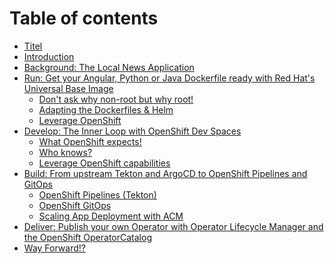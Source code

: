 # Table of contents

* [Titel](README.md)
* [Introduction](<README (1).md>)
* [Background: The Local News Application](<README (1) (1).md>)
* [Run: Get your Angular, Python or Java Dockerfile ready with Red Hat's Universal Base Image](1-leverage-openshift-as-your-security-engine-and-easy-deployment/README.md)
  * [Don't ask why non-root but why root!](1-leverage-openshift-as-your-security-engine-and-easy-deployment/dont-ask-why-non-root-but-why-root.md)
  * [Adapting the Dockerfiles & Helm](run-get-your-angular-python-or-java-dockerfile-ready-with-red-hats-universal-base-image/adapting-the-dockerfiles-and-helm.md)
  * [Leverage OpenShift](1-leverage-openshift-as-your-security-engine-and-easy-deployment/leverage-openshift.md)
* [Develop: The Inner Loop with OpenShift Dev Spaces](3-use-openshift-in-the-inner-loop/README.md)
  * [What OpenShift expects!](3-use-openshift-in-the-inner-loop/what-openshift-expects.md)
  * [Who knows?](3-use-openshift-in-the-inner-loop/who-knows.md)
  * [Leverage OpenShift capabilities](3-use-openshift-in-the-inner-loop/leverage-openshift-capabilities.md)
* [Build: From upstream Tekton and ArgoCD to OpenShift Pipelines and GitOps](4-from-argo-and-tekton-to-openshift-pipelines-and-gitops.md)
  * [OpenShift Pipelines (Tekton)](4-from-argo-and-tekton-to-openshift-pipelines-and-gitops/openshift-pipelines-tekton.md)
  * [OpenShift GitOps](4-from-argo-and-tekton-to-openshift-pipelines-and-gitops/page-1.md)
  * [Scaling App Deployment with ACM](4-from-argo-and-tekton-to-openshift-pipelines-and-gitops/scaling-app-deployment-with-acm.md)
* [Deliver: Publish your own Operator with Operator Lifecycle Manager and the OpenShift OperatorCatalog](deliver-publish-your-own-operator-with-operator-lifecycle-manager-and-the-openshift-operatorcatalog.md)
* [Way Forward!?](way-forward.md)
